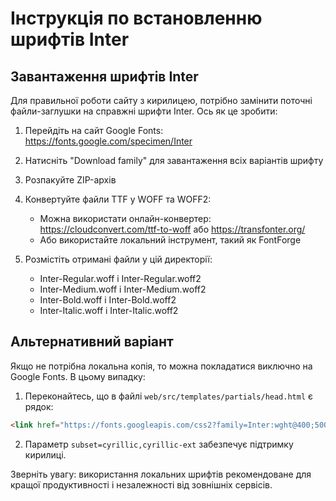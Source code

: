 # Інструкція по встановленню шрифтів Inter

## Завантаження шрифтів Inter

Для правильної роботи сайту з кирилицею, потрібно замінити поточні файли-заглушки на справжні шрифти Inter. Ось як це зробити:

1. Перейдіть на сайт Google Fonts: https://fonts.google.com/specimen/Inter

2. Натисніть "Download family" для завантаження всіх варіантів шрифту

3. Розпакуйте ZIP-архів

4. Конвертуйте файли TTF у WOFF та WOFF2:
   - Можна використати онлайн-конвертер: https://cloudconvert.com/ttf-to-woff або https://transfonter.org/
   - Або використайте локальний інструмент, такий як FontForge

5. Розмістіть отримані файли у цій директорії:
   - Inter-Regular.woff і Inter-Regular.woff2
   - Inter-Medium.woff і Inter-Medium.woff2
   - Inter-Bold.woff і Inter-Bold.woff2
   - Inter-Italic.woff і Inter-Italic.woff2

## Альтернативний варіант

Якщо не потрібна локальна копія, то можна покладатися виключно на Google Fonts. В цьому випадку:

1. Переконайтесь, що в файлі `web/src/templates/partials/head.html` є рядок:
```html
<link href="https://fonts.googleapis.com/css2?family=Inter:wght@400;500;700&display=swap&subset=cyrillic,cyrillic-ext" rel="stylesheet">
```

2. Параметр `subset=cyrillic,cyrillic-ext` забезпечує підтримку кирилиці.

Зверніть увагу: використання локальних шрифтів рекомендоване для кращої продуктивності і незалежності від зовнішніх сервісів. 
